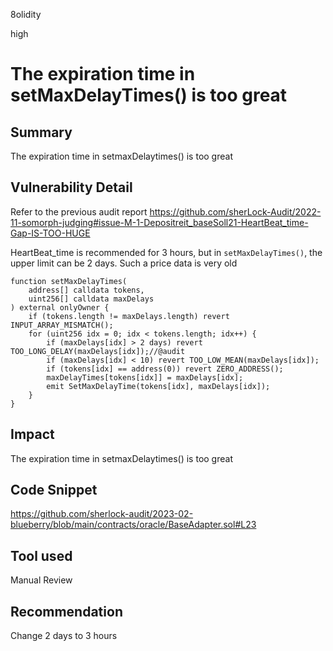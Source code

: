 8olidity

high

# The expiration time in setMaxDelayTimes() is too great

## Summary
The expiration time in setmaxDelaytimes() is too great
## Vulnerability Detail
Refer to the previous audit report 
https://github.com/sherLock-Audit/2022-11-somorph-judging#issue-M-1-Depositreit_baseSoll21-HeartBeat_time-Gap-IS-TOO-HUGE

HeartBeat_time is recommended for 3 hours, but in `setMaxDelayTimes()`, the upper limit can be 2 days. Such a price data is very old
```solidity
function setMaxDelayTimes(
    address[] calldata tokens,
    uint256[] calldata maxDelays
) external onlyOwner {
    if (tokens.length != maxDelays.length) revert INPUT_ARRAY_MISMATCH();
    for (uint256 idx = 0; idx < tokens.length; idx++) {
        if (maxDelays[idx] > 2 days) revert TOO_LONG_DELAY(maxDelays[idx]);//@audit  
        if (maxDelays[idx] < 10) revert TOO_LOW_MEAN(maxDelays[idx]);
        if (tokens[idx] == address(0)) revert ZERO_ADDRESS();
        maxDelayTimes[tokens[idx]] = maxDelays[idx];
        emit SetMaxDelayTime(tokens[idx], maxDelays[idx]);
    }
}
```
## Impact
The expiration time in setmaxDelaytimes() is too great
## Code Snippet
https://github.com/sherlock-audit/2023-02-blueberry/blob/main/contracts/oracle/BaseAdapter.sol#L23
## Tool used

Manual Review

## Recommendation
Change 2 days to 3 hours